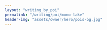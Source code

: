 ```yaml
---
layout: "writing_by_poi"
permalink: "/writing/poi/mono-lake"
header-img: "assets/owner/hero/pois-bg.jpg"
---
```

